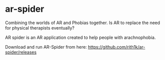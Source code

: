 # ar-spider
Combining the worlds of AR and Phobias together. Is AR to replace the need for physical therapists eventually?

AR spider is an AR application created to help people with arachnophobia. 

Download and run AR-Spider from here: https://github.com/rith1k/ar-spider/releases
